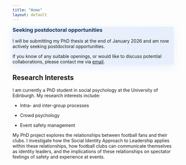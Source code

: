```yaml
---
title: "Home"
layout: default
---
```


<div class="highlight-box" style="background: linear-gradient(135deg, rgba(138, 180, 248, 0.15), rgba(99, 152, 242, 0.15)); border-left-color: #8ab4f8; box-shadow: 0 8px 25px rgba(138, 180, 248, 0.2);">
  <h3 style="color: #1a365d; margin-top: 0;">Seeking postdoctoral opportunities</h3>
  <p>I will be submitting my PhD thesis at the end of January 2026 and am now actively seeking postdoctoral opportunities.</p>
  <p>If you know of any suitable openings, or would like to discuss potential collaborations, please contact me via <a href="mailto:kayleigh.smith@ed.ac.uk">email</a>.</p>
</div>

## Research Interests

I am currently a PhD student in social psychology at the University of Edinburgh. My research interests include:

-   Intra- and inter-group processes

-   Crowd psychology

-   Event safety management

My PhD project explores the relationships between football fans and their clubs. I investigate how the Social Identity Approach to Leadership applies within these relationships, how football clubs can communicate themselves as identity leaders, and the implications of these relationships on spectator feelings of safety and experience at events.

